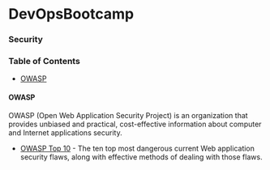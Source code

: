 # DevOpsBootcamp

### Security

### Table of Contents
- [OWASP](https://github.com/JessicaGreben/DevOpsBootcamp/tree/master/security#owasp)

#### OWASP

OWASP (Open Web Application Security Project) is an organization that provides unbiased and practical, cost-effective information about computer and Internet applications security.

- [OWASP Top 10](https://www.owasp.org/images/7/72/OWASP_Top_10-2017_%28en%29.pdf.pdf) - The ten top most dangerous current Web application security flaws, along with effective methods of dealing with those flaws.
